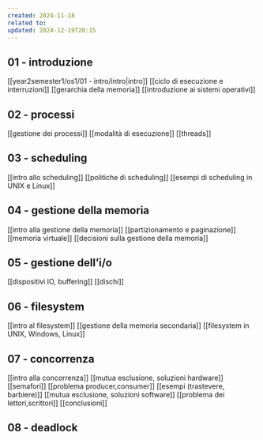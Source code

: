 ```yaml
---
created: 2024-11-18
related to: 
updated: 2024-12-19T20:15
---
```

## 01 - introduzione
[[year2semester1/os1/01 - intro/intro|intro]]
[[ciclo di esecuzione e interruzioni]]
[[gerarchia della memoria]]
[[introduzione ai sistemi operativi]]
## 02 - processi
[[gestione dei processi]]
[[modalità di esecuzione]]
[[threads]]
## 03 - scheduling
[[intro allo scheduling]]
[[politiche di scheduling]]
[[esempi di scheduling in UNIX e Linux]]
## 04 - gestione della memoria
[[intro alla gestione della memoria]]
[[partizionamento e paginazione]]
[[memoria virtuale]]
[[decisioni sulla gestione della memoria]]
## 05 - gestione dell’i/o
[[dispositivi IO, buffering]]
[[dischi]]
## 06 - filesystem
[[intro al filesystem]]
[[gestione della memoria secondaria]]
[[filesystem in UNIX, Windows, Linux]]
## 07 - concorrenza
[[intro alla concorrenza]]
[[mutua esclusione, soluzioni hardware]]
[[semafori]]
[[problema producer,consumer]]
[[esempi (trastevere, barbiere)]]
[[mutua esclusione, soluzioni software]]
[[problema dei lettori,scrittori]]
[[conclusioni]]
## 08 - deadlock